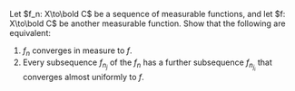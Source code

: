 Let $f_n: X\to\bold C$ be a sequence of measurable functions, and let $f: X\to\bold C$ be another measurable function. Show that the following are equivalent:
1. $f_n$ converges in measure to $f$.
2. Every subsequence $f_{n_j}$ of the $f_n$ has a further subsequence $f_{n_{j_i}}$ that converges almost uniformly to $f$.